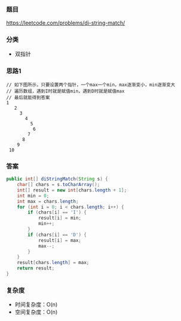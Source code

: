 ### 题目
https://leetcode.com/problems/di-string-match/

### 分类
* 双指针

### 思路1
```
// 如下图所示，只要设置两个指针，一个max一个min，max逐渐变小，min逐渐变大
// 遍历数组，遇到I时就是赋值min，遇到D时就是赋值max
// 最后就能得到答案
1  
   2
     3
       4
         5
          6
        7
      8
    9
 10
```

### 答案
```java
public int[] diStringMatch(String s) {
    char[] chars = s.toCharArray();
    int[] result = new int[chars.length + 1];
    int min = 0;
    int max = chars.length;
    for (int i = 0; i < chars.length; i++) {
        if (chars[i] == 'I') {
            result[i] = min;
            min++;
        }
        if (chars[i] == 'D') {
            result[i] = max;
            max--;
        }
    }
    result[chars.length] = max;
    return result;
}
```

### 复杂度
* 时间复杂度：O(n)
* 空间复杂度：O(n)
